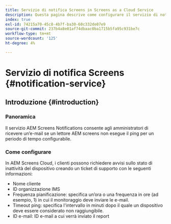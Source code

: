 ```yaml
---
title: Servizio di notifica Screens in Screens as a Cloud Service
description: Questa pagina descrive come configurare il servizio di notifica in Screens as a Cloud Service.
index: true
exl-id: 74215a70-45c8-4b7f-ba30-60c332de07e9
source-git-commit: 237b4a8e01af74dbaac0ba1715b5fa95c931be7c
workflow-type: tm+mt
source-wordcount: '125'
ht-degree: 4%

---
```


# Servizio di notifica Screens {#notification-service}

## Introduzione {#introduction}

### Panoramica

Il servizio AEM Screens Notifications consente agli amministratori di ricevere un’e-mail se un lettore AEM screens non esegue il ping per un periodo di tempo configurabile.

### Come configurare

In AEM Screens Cloud, i clienti possono richiedere avvisi sullo stato di inattività del dispositivo creando un ticket di supporto con le seguenti informazioni:

* Nome cliente
* ID organizzazione IMS
* Frequenza pianificazione: specifica un’ora o una frequenza in ore (ad esempio, 1) in cui il monitoraggio deve inviare le e-mail.
* Timeout ping: specifica l&#39;intervallo in minuti dopo il quale un dispositivo deve essere considerato non raggiungibile.
* ID e-mail: ID e-mail a cui verrà inviato il report
